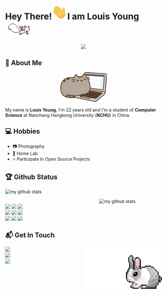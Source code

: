 <!-- 欢迎界面并展示访问次数 -->

# Hey There!<img src="./img/wave.gif" width="50px">I am Louis Young<img src="./img/fox.gif" width=90px>

<div align="center">
<img src="https://profile-counter.glitch.me/{louisyoungx}/count.svg" /> 
</div>

## 🤵 About Me

<div align="center">
<img src="./img/cat.gif" width="150"/> 
</div>

My name is **Louis Young**, I'm 22 years old and I'm a student of **Computer Science** at Nanchang Hangkong University (**NCHU**) in China.



<!-- 我的一些兴趣爱好信息 -->

## 💻 Hobbies
- 📷 Photography 
- 💾 Home Lab
- ⭐️ Participate In Open Source Projects

<!-- 关于我的一些编程信息,例如Github状态,Github仓库内编程语言使用情况统计,常用的编程语言,常用的编程框架和IDE工具,Github粉丝点赞访客 -->

## 🏆 Github Status
<!-- Github状态 -->

<p align="left">
<img src="https://github-readme-stats.vercel.app/api?username=louisyoungx&show_icons=true&theme=tokyonight" alt="my github stats" width="420"/>
</P>

<!-- Github仓库内编程语言使用情况统计 -->

<!-- 常用的编程语言 -->

<img align="right" width="40%" src="https://github-readme-stats.vercel.app/api/top-langs/?username=louisyoungx&theme=light&show_icons=true" alt="my github stats" width="420"/>

<p align ="left">
  <br />
  <code><img width="10%"  src="https://www.vectorlogo.zone/logos/vuejs/vuejs-ar21.svg"></code>
	<code><img width="10%"   src="https://www.vectorlogo.zone/logos/python/python-ar21.svg"></code>
  <code><img width="10%"   src="https://www.vectorlogo.zone/logos/djangoproject/djangoproject-ar21.svg"></code>
  <br />
  <code><img width="10%"  src="https://www.vectorlogo.zone/logos/w3_html5/w3_html5-ar21.svg"></code>
  <code><img width="10%"  src="https://www.vectorlogo.zone/logos/javascript/javascript-ar21.svg"></code>
  <code><img width="10%"  src="https://www.vectorlogo.zone/logos/w3_css/w3_css-ar21.svg"></code>
  <br />
  <code><img width="10%"   src="https://www.vectorlogo.zone/logos/git-scm/git-scm-ar21.svg"></code>
  <code><img width="10%"  src="https://www.vectorlogo.zone/logos/linux/linux-ar21.svg"></code>
  <code><img width="10%"  src="https://www.vectorlogo.zone/logos/nodejs/nodejs-ar21.svg"></code>
  <br>
</p> 

  



## 📬 Get In Touch

<img align= "right" width= "250" src= "./img/rabbit.gif"/>

<!-- HomePage -->
<a href="https://louisyoung.work/" target="_blank"> 
<img src="https://img.shields.io/badge/个人网站-Louis%20House-red">
</a>
</br>
<!-- Github -->
<a href="https://github.com/louisyoungx" target="_blank"> 
<img src="https://img.shields.io/badge/Github-louisyoungx-%2324292F">
</a>
</br>
<!-- Gitee -->
<a href="https://gitee.com/louisyoungx" target="_blank"> 
<img src="https://img.shields.io/badge/Gitee-louisyoungx-%23C71D23">
</a>
</br>



